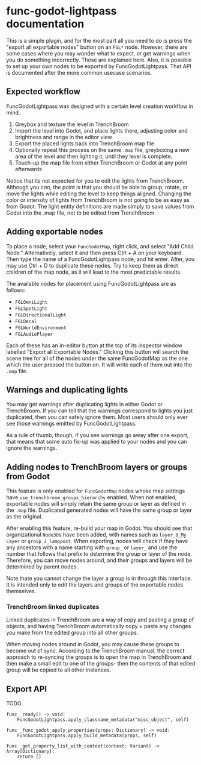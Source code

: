 # func-godot-lightpass documentation

This is a simple plugin, and for the most part all you need to do is press the
"export all exportable nodes" button on an `FGL*` node. However, there are some
cases where you may wonder what to expect, or get warnings when you do something
incorrectly. Those are explained here. Also, it is possible to set up your own
nodes to be exported by FuncGodotLightpass. That API is documented after the
more common usecase scenarios.

## Expected workflow

FuncGodotLightpass was designed with a certain level creation workflow in mind.

1. Greybox and texture the level in TrenchBroom
2. Import the level into Godot, and place lights there, adjusting color and
   brightness and range in the editor view
3. Export the placed lights back into TrenchBroom map file
4. Optionally repeat this process on the same `.map` file, greyboxing a new
   area of the level and then lighting it, until they level is complete.
5. Touch-up the map file from either TrenchBroom or Godot at any point afterwards

Notice that its not expected for you to edit the lights from TrenchBroom.
Although you *can*, the point is that you should be able to group, rotate, or
move the lights while editing the level to keep things aligned. Changing the
color or intensity of lights from TrenchBroom is not going to be as easy as
from Godot. The light entity definitions are made simply to save values from
Godot into the .map file, not to be edited from TrenchBroom.

## Adding exportable nodes

To place a node, select your `FuncGodotMap`, right click, and select "Add Child
Node." Alternatively, select it and then press Ctrl + A on your keyboard. Then
type the name of a FuncGodotLightpass node, and hit enter. After, you may use
Ctrl + D to duplicate these nodes. Try to keep them as direct children of the
map node, as it will lead to the most predictable results.

The available nodes for placement using FuncGodotLightpass are as follows:

- `FGLOmniLight`
- `FGLSpotLight`
- `FGLDirectionalLight`
- `FGLDecal`
- `FGLWorldEnvironment`
- `FGLAudioPlayer`

Each of these has an in-editor button at the top of its inspector window labelled
"Export all Exportable Nodes." Clicking this button will search the scene tree
for all of the nodes under the same FuncGodotMap as the one which the user pressed
the button on. It will write each of them out into the `.map` file.

## Warnings and duplicating lights

You may get warnings after duplicating lights in either Godot or TrenchBroom.
If you can tell that the warnings correspond to lights you just duplicated, then
you can safely ignore them. Most users should only ever see those warnings
emitted by FuncGodotLightpass.

As a rule of thumb, though, if you see warnings go away after one export, that
means that some auto fix-up was applied to your nodes and you can ignore the warnings.

## Adding nodes to TrenchBroom layers or groups from Godot

This feature is only enabled for `FuncGodotMap` nodes whose map settings have
`use_trenchbroom_groups_hierarchy` enabled.
When not enabled, exportable nodes will simply retain the same group or layer
as defined in the `.map` file. Duplicated generated nodes will have the same
group or layer as the original.

After enabling this feature, re-build your map in Godot. You should see that
organizational `Node3D`s have been added, with names such as `layer_0_My Layer`
or `group_2_lamppost`. When exporting, nodes will check if they have any ancestors
with a name starting with `group_` or `layer_` and use the number that follows
that prefix to determine the group or layer of the node. Therefore, you can move
nodes around, and their groups and layers will be determined by parent nodes.

Note thate you cannot change the layer a group is in through this interface. It
is intended only to edit the layers and groups of the exportable nodes themselves.

### TrenchBroom linked duplicates

Linked duplicates in TrenchBroom are a way of copy and pasting a group of objects,
and having TrenchBroom automatically copy + paste any changes you make from the
edited group into all other groups.

When moving nodes around in Godot, you may cause these groups to become out of
sync. According to the TrenchBroom manual, the correct approach to re-syncing
the groups is to open the map in TrenchBroom and then make a small edit to one
of the groups- then the contents of that edited group will be copied to all other
instances.

## Export API

TODO

```gdscript
func _ready() -> void:
	FuncGodotLightpass.apply_classname_metadata("misc_object", self)

func _func_godot_apply_properties(props: Dictionary) -> void:
	FuncGodotLightpass.apply_build_metadata(props, self)

func _get_property_list_with_context(context: Variant) -> Array[Dictionary]:
	return []
```
